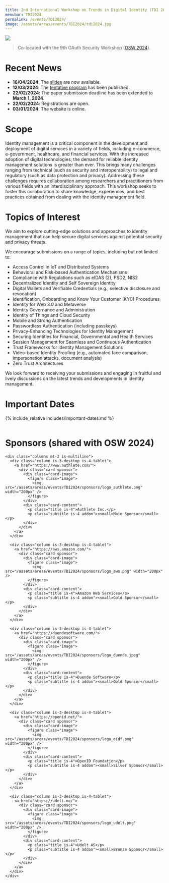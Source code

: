 ```yaml
---
title: 2nd International Workshop on Trends in Digital Identity (TDI 2024)
menubar: TDI2024
permalink: /events/TDI2024/
image: /assets/areas/events/TDI2024/tdi2024.jpg
---
```


<img class="image-centered" src="/assets/areas/events/TDI2024/tdi2024.jpg" />

<blockquote>
<p>Co-located with the 9th OAuth Security Workshop (<a href="https://oauth.secworkshop.events/osw2024">OSW 2024</a>).</p>
</blockquote>

# Recent News
- **16/04/2024**: The [slides](program) are now available.
- **12/03/2024**: The [tentative program](program) has been published.
- **22/02/2024**: The paper submission deadline has been extended to **March 1, 2024**.
- **22/02/2024**: Registrations are open.
- **03/01/2024**: The website is online.

# Scope
Identity management is a critical component in the development and deployment of digital services in a variety of fields, including e-commerce, e-government, healthcare, and financial services. With the increased adoption of digital technologies, the demand for reliable identity management solutions is greater than ever. This brings many challenges ranging from technical (such as security and interoperability) to legal and regulatory (such as data protection and privacy). Addressing these challenges requires collaboration among researchers and practitioners from various fields with an interdisciplinary approach. This workshop seeks to foster this collaboration to share knowledge, experiences, and best practices obtained from dealing with the identity management field.

# Topics of Interest
We aim to explore cutting-edge solutions and approaches to identity management that can help secure digital services against potential security and privacy threats.

We encourage submissions on a range of topics, including but not limited to:
- Access Control in IoT and Distributed Systems
- Behavioral and Risk-based Authentication Mechanisms
- Compliance with Regulations such as eIDAS (2), PSD2, NIS2
- Decentralized Identity and Self Sovereign Identity
- Digital Wallets and Verifiable Credentials (e.g., selective disclosure and revocation)
- Identification, Onboarding and Know Your Customer (KYC) Procedures
- Identity for Web 3.0 and Metaverse
- Identity Governance and Administration
- Identity of Things and Cloud Security
- Mobile and Strong Authentication
- Passwordless Authentication (including passkeys)
- Privacy-Enhancing Technologies for Identity Management
- Securing Identities for Financial, Governmental and Health Services
- Session Management for Seamless and Continuous Authentication
- Trust Frameworks for Identity Management Solutions
- Video-based Identity Proofing (e.g., automated face comparison, impersonation attacks, document analysis)
- Zero Trust Architectures

We look forward to receiving your submissions and engaging in fruitful and lively discussions on the latest trends and developments in identity management.

# Important Dates
{% include_relative includes/important-dates.md %}

<div class="columns mt-4">
  <div class="column is-12-desktop is-12-tablet">
    <h1>Sponsors (shared with OSW 2024)</h1>

    <div class="columns mt-2 is-multiline">
      <div class="column is-3-desktop is-4-tablet">
        <a href="https://www.authlete.com/">
          <div class="card sponsor">
            <div class="card-image">
              <figure class="image">
                <img src="/assets/areas/events/TDI2024/sponsors/logo_authlete.png" width="200px" />
              </figure>
            </div>
            <div class="card-content">
              <p class="title is-4">Authlete Inc.</p>
              <p class="subtitle is-4 addon"><small>Main Sponsor</small></p>
            </div>
          </div>
        </a>
      </div>

      <div class="column is-3-desktop is-4-tablet">
        <a href="https://aws.amazon.com/">
          <div class="card sponsor">
            <div class="card-image">
              <figure class="image">
                <img src="/assets/areas/events/TDI2024/sponsors/logo_aws.png" width="200px" />
              </figure>
            </div>
            <div class="card-content">
              <p class="title is-4">Amazon Web Services</p>
              <p class="subtitle is-4 addon"><small>Gold Sponsor</small></p>
            </div>
          </div>
        </a>
      </div>

      <div class="column is-3-desktop is-4-tablet">
        <a href="https://duendesoftware.com/">
          <div class="card sponsor">
            <div class="card-image">
              <figure class="image">
                <img src="/assets/areas/events/TDI2024/sponsors/logo_duende.jpeg" width="200px" />
              </figure>
            </div>
            <div class="card-content">
              <p class="title is-4">Duende Software</p>
              <p class="subtitle is-4 addon"><small>Gold Sponsor</small></p>
            </div>
          </div>
        </a>
      </div>

      <div class="column is-3-desktop is-4-tablet">
        <a href="https://openid.net/">
          <div class="card sponsor">
            <div class="card-image">
              <figure class="image">
                <img src="/assets/areas/events/TDI2024/sponsors/logo_oidf.png" width="200px" />
              </figure>
            </div>
            <div class="card-content">
              <p class="title is-4">OpenID Foundation</p>
              <p class="subtitle is-4 addon"><small>Silver Sponsor</small></p>
            </div>
          </div>
        </a>
      </div>

      <div class="column is-3-desktop is-4-tablet">
        <a href="https://udelt.no/">
          <div class="card sponsor">
            <div class="card-image">
              <figure class="image">
                <img src="/assets/areas/events/TDI2024/sponsors/logo_udelt.png" width="200px" />
              </figure>
            </div>
            <div class="card-content">
              <p class="title is-4">Udelt AS</p>
              <p class="subtitle is-4 addon"><small>Bronze Sponsor</small></p>
            </div>
          </div>
        </a>
      </div>
    </div>
  </div>
</div>